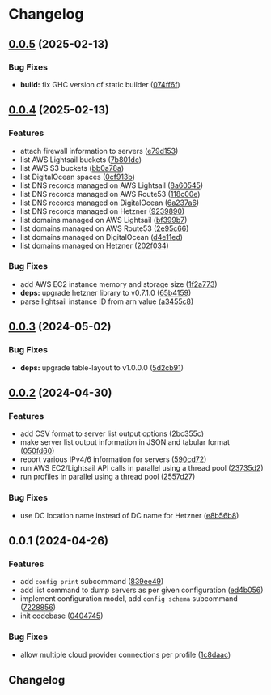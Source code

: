 # Changelog

## [0.0.5](https://github.com/vst/clompse/compare/v0.0.4...v0.0.5) (2025-02-13)


### Bug Fixes

* **build:** fix GHC version of static builder ([074ff6f](https://github.com/vst/clompse/commit/074ff6f18a5424490c964c8ceee51a70e25b213b))

## [0.0.4](https://github.com/vst/clompse/compare/v0.0.3...v0.0.4) (2025-02-13)


### Features

* attach firewall information to servers ([e79d153](https://github.com/vst/clompse/commit/e79d1535620a08cf56a057711eb2985356d7723c))
* list AWS Lightsail buckets ([7b801dc](https://github.com/vst/clompse/commit/7b801dc2203deec011396df3ca1024171a6ba807))
* list AWS S3 buckets ([bb0a78a](https://github.com/vst/clompse/commit/bb0a78a202a01769ebdb17d7aed854252bcd0a74))
* list DigitalOcean spaces ([0cf913b](https://github.com/vst/clompse/commit/0cf913b31cfe50ef04c51f02be6ac3b9c2396147))
* list DNS records managed on AWS Lightsail ([8a60545](https://github.com/vst/clompse/commit/8a6054501ee21c2ee0de821586ba6f64c91b7185))
* list DNS records managed on AWS Route53 ([118c00e](https://github.com/vst/clompse/commit/118c00eb911844dcdd1227a8cfc451758a8e1f9d))
* list DNS records managed on DigitalOcean ([6a237a6](https://github.com/vst/clompse/commit/6a237a6131c99b36362ddb8bff1eea4d8671e777))
* list DNS records managed on Hetzner ([9239890](https://github.com/vst/clompse/commit/9239890abd0dd99df8a7ecf05daa8c8b69cb0905))
* list domains managed on AWS Lightsail ([bf399b7](https://github.com/vst/clompse/commit/bf399b724dd9d8b6e55d1684c7b80f3803fc5916))
* list domains managed on AWS Route53 ([2e95c66](https://github.com/vst/clompse/commit/2e95c66694eeee77a8cc968cfcdfc2fb428b2e15))
* list domains managed on DigitalOcean ([d4e11ed](https://github.com/vst/clompse/commit/d4e11ed70671e7f3e949da056c960bb64887e8b5))
* list domains managed on Hetzner ([202f034](https://github.com/vst/clompse/commit/202f0340f78d8831e3aeaa836a473f60fd6385ff))


### Bug Fixes

* add AWS EC2 instance memory and storage size ([1f2a773](https://github.com/vst/clompse/commit/1f2a7733e9b6e6f84dcde390d63531e80916db55))
* **deps:** upgrade hetzner library to v0.7.1.0 ([65b4159](https://github.com/vst/clompse/commit/65b415958581a8808486586ee5645c1e2d338cae))
* parse lightsail instance ID from arn value ([a3455c8](https://github.com/vst/clompse/commit/a3455c82619dd3df9d5eadd76da4a4737130b8dd))

## [0.0.3](https://github.com/vst/clompse/compare/v0.0.2...v0.0.3) (2024-05-02)


### Bug Fixes

* **deps:** upgrade table-layout to v1.0.0.0 ([5d2cb91](https://github.com/vst/clompse/commit/5d2cb912f0c6165a86c6a42c9fc4c7bd19de68e5))

## [0.0.2](https://github.com/vst/clompse/compare/v0.0.1...v0.0.2) (2024-04-30)


### Features

* add CSV format to server list output options ([2bc355c](https://github.com/vst/clompse/commit/2bc355c2af51dc6d6684284f9c8010f5346ddf56))
* make server list output information in JSON and tabular format ([050fd60](https://github.com/vst/clompse/commit/050fd603f8695ec9924f222e40e39b9eae71d8fc))
* report various IPv4/6 information for servers ([590cd72](https://github.com/vst/clompse/commit/590cd72df06417ee3f3979f26e1e135f4c48d136))
* run AWS EC2/Lightsail API calls in parallel using a thread pool ([23735d2](https://github.com/vst/clompse/commit/23735d237f9322281d79e6a889803afdf16dbc46))
* run profiles in parallel using a thread pool ([2557d27](https://github.com/vst/clompse/commit/2557d27f3b0fe6c5f050df5b17d1f89300862888))


### Bug Fixes

* use DC location name instead of DC name for Hetzner ([e8b56b8](https://github.com/vst/clompse/commit/e8b56b8122f54690b963e680ddb873563fc40d97))

## 0.0.1 (2024-04-26)


### Features

* add `config print` subcommand ([839ee49](https://github.com/vst/clompse/commit/839ee4924070ab73a341d93d7c36d2cfaa0a484c))
* add list command to dump servers as per given configuration ([ed4b056](https://github.com/vst/clompse/commit/ed4b056fd3c90eb5336b8d164857b05a902cd51e))
* implement configuration model, add `config schema` subcommand ([7228856](https://github.com/vst/clompse/commit/722885616f741739cfbbc7da6aa2249b76e422f3))
* init codebase ([0404745](https://github.com/vst/clompse/commit/0404745be2eba55a2135fa9b7839b15eb06bf248))


### Bug Fixes

* allow multiple cloud provider connections per profile ([1c8daac](https://github.com/vst/clompse/commit/1c8daac4a25e567d9712116ad846555643f72ca6))

## Changelog

